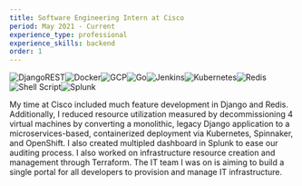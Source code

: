 ```yaml
---
title: Software Engineering Intern at Cisco
period: May 2021 - Current
experience_type: professional
experience_skills: backend
order: 1
---
```


![DjangoREST](https://img.shields.io/badge/DJANGO-REST-ff1709?style=for-the-badge&logo=django&logoColor=white&color=ff1709&labelColor=gray)![Docker](https://img.shields.io/badge/docker-%230db7ed.svg?style=for-the-badge&logo=docker&logoColor=white)![GCP](https://img.shields.io/badge/GoogleCloud-%234285F4.svg?style=for-the-badge&logo=google-cloud&logoColor=white)![Go](https://img.shields.io/badge/go-%2300ADD8.svg?style=for-the-badge&logo=go&logoColor=white)![Jenkins](https://img.shields.io/badge/jenkins-%232C5263.svg?style=for-the-badge&logo=jenkins&logoColor=white)![Kubernetes](https://img.shields.io/badge/kubernetes-%23326ce5.svg?style=for-the-badge&logo=kubernetes&logoColor=white)![Redis](https://img.shields.io/badge/redis-%23DD0031.svg?style=for-the-badge&logo=redis&logoColor=white)![Shell Script](https://img.shields.io/badge/shell_script-%23121011.svg?style=for-the-badge&logo=gnu-bash&logoColor=white)![Splunk](https://img.shields.io/badge/splunk-%23000000.svg?style=for-the-badge&logo=splunk&logoColor=white)

My time at Cisco included much feature development in Django and Redis. Additionally, I reduced resource utilization measured by decommissioning 4 virtual machines by converting a monolithic, legacy Django application to a microservices-based, containerized deployment via Kubernetes, Spinnaker, and OpenShift. I also created multipled dashboard in Splunk to ease our auditing process. I also worked on infrastructure resource creation and management through Terraform. The IT team I was on is aiming to build a single portal for all developers to provision and manage IT infrastructure.
